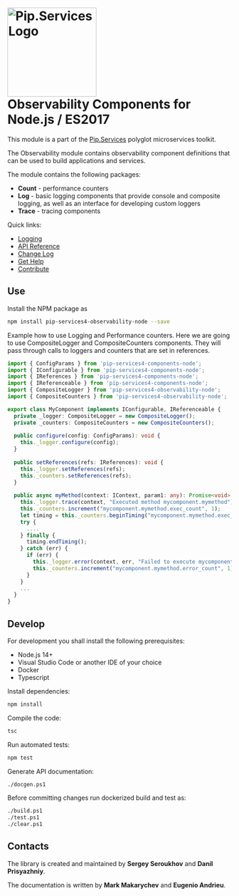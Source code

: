 # <img src="https://uploads-ssl.webflow.com/5ea5d3315186cf5ec60c3ee4/5edf1c94ce4c859f2b188094_logo.svg" alt="Pip.Services Logo" width="200"> <br/> Observability Components for Node.js / ES2017

This module is a part of the [Pip.Services](http://pipservices.org) polyglot microservices toolkit.

The Observability module contains observability component definitions that can be used to build applications and services.

The module contains the following packages:
- **Count** - performance counters
- **Log** - basic logging components that provide console and composite logging, as well as an interface for developing custom loggers
- **Trace** - tracing components

<a name="links"></a> Quick links:

* [Logging](http://docs.pipservices.org/getting_started/recipes/logging/)
* [API Reference](https://pip-services4-node.github.io/pip-services4-observability-node/globals.html)
* [Change Log](CHANGELOG.md)
* [Get Help](http://docs.pipservices.org/get_help/)
* [Contribute](http://docs.pipservices.org/contribute/)

## Use

Install the NPM package as
```bash
npm install pip-services4-observability-node --save
```

Example how to use Logging and Performance counters.
Here we are going to use CompositeLogger and CompositeCounters components.
They will pass through calls to loggers and counters that are set in references.

```typescript
import { ConfigParams } from 'pip-services4-components-node'; 
import { IConfigurable } from 'pip-services4-components-node'; 
import { IReferences } from 'pip-services4-components-node'; 
import { IReferenceable } from 'pip-services4-components-node'; 
import { CompositeLogger } from 'pip-services4-observability-node'; 
import { CompositeCounters } from 'pip-services4-observability-node'; 

export class MyComponent implements IConfigurable, IReferenceable {
  private _logger: CompositeLogger = new CompositeLogger();
  private _counters: CompositeCounters = new CompositeCounters();
  
  public configure(config: ConfigParams): void {
    this._logger.configure(config);
  }
  
  public setReferences(refs: IReferences): void {
    this._logger.setReferences(refs);
    this._counters.setReferences(refs);
  }
  
  public async myMethod(context: IContext, param1: any): Promise<void> {
    this._logger.trace(context, "Executed method mycomponent.mymethod");
    this._counters.increment("mycomponent.mymethod.exec_count", 1);
    let timing = this._counters.beginTiming("mycomponent.mymethod.exec_time");
    try {
      ....
    } finally {
      timing.endTiming();
    } catch (err) {
      if (err) {
        this._logger.error(context, err, "Failed to execute mycomponent.mymethod");
        this._counters.increment("mycomponent.mymethod.error_count", 1);
      }
    }
    ...
  }
}
```

## Develop

For development you shall install the following prerequisites:
* Node.js 14+
* Visual Studio Code or another IDE of your choice
* Docker
* Typescript

Install dependencies:
```bash
npm install
```

Compile the code:
```bash
tsc
```

Run automated tests:
```bash
npm test
```

Generate API documentation:
```bash
./docgen.ps1
```

Before committing changes run dockerized build and test as:
```bash
./build.ps1
./test.ps1
./clear.ps1
```

## Contacts

The library is created and maintained by **Sergey Seroukhov** and **Danil Prisyazhniy**.

The documentation is written by **Mark Makarychev** and **Eugenio Andrieu**.
